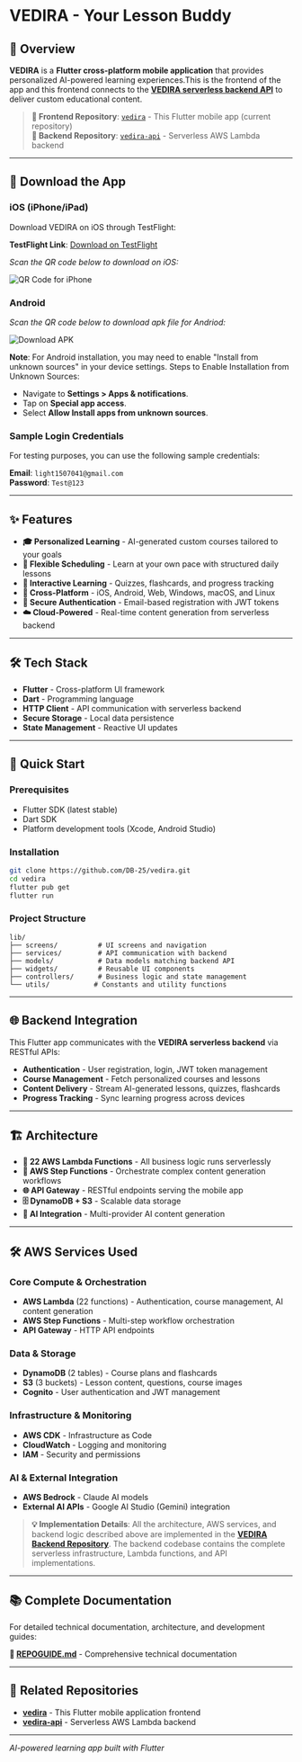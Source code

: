 #  VEDIRA - Your Lesson Buddy
## 🚀 **Overview**

**VEDIRA** is a **Flutter cross-platform mobile application** that provides personalized AI-powered learning experiences.This is the frontend of the app and this frontend connects to the [**VEDIRA serverless backend API**](https://github.com/rudra-sett/vedira-api) to deliver custom educational content.

> **🔗 Frontend Repository**: [`vedira`](https://github.com/DB-25/vedira) - This Flutter mobile app (current repository)  
> **🔗 Backend Repository**: [`vedira-api`](https://github.com/rudra-sett/vedira-api) - Serverless AWS Lambda backend

---

## 📱 **Download the App**

### **iOS (iPhone/iPad)**
Download VEDIRA on iOS through TestFlight:

**TestFlight Link**: [Download on TestFlight](your-testflight-invite-link)

*Scan the QR code below to download on iOS:*

![QR Code for iPhone](https://github.com/user-attachments/assets/38666830-2ae4-4edf-94b1-3a7be3a68a45)


### **Android**
*Scan the QR code below to download apk file for Andriod:*

![Download APK](https://github.com/user-attachments/assets/75979375-e6bf-4be2-9417-b7d418d763f9)


**Note**: For Android installation, you may need to enable "Install from unknown sources" in your device settings.
Steps to Enable Installation from Unknown Sources:
   - Navigate to **Settings > Apps & notifications**.
   - Tap on **Special app access**.
   - Select **Allow Install apps from unknown sources**.

### **Sample Login Credentials**
For testing purposes, you can use the following sample credentials:

**Email**: `light1507041@gmail.com`  
**Password**: `Test@123`

---

## ✨ **Features**

- **🎓 Personalized Learning** - AI-generated custom courses tailored to your goals
- **📅 Flexible Scheduling** - Learn at your own pace with structured daily lessons
- **🧠 Interactive Learning** - Quizzes, flashcards, and progress tracking
- **📱 Cross-Platform** - iOS, Android, Web, Windows, macOS, and Linux
- **🔐 Secure Authentication** - Email-based registration with JWT tokens
- **☁️ Cloud-Powered** - Real-time content generation from serverless backend

---

## 🛠️ **Tech Stack**

- **Flutter** - Cross-platform UI framework
- **Dart** - Programming language
- **HTTP Client** - API communication with serverless backend
- **Secure Storage** - Local data persistence
- **State Management** - Reactive UI updates

---

## 🚀 **Quick Start**

### **Prerequisites**
- Flutter SDK (latest stable)
- Dart SDK
- Platform development tools (Xcode, Android Studio)

### **Installation**
```bash
git clone https://github.com/DB-25/vedira.git
cd vedira
flutter pub get
flutter run
```

### **Project Structure**
```
lib/
├── screens/          # UI screens and navigation
├── services/         # API communication with backend
├── models/           # Data models matching backend API
├── widgets/          # Reusable UI components
├── controllers/      # Business logic and state management
└── utils/           # Constants and utility functions
```

---

## 🌐 **Backend Integration**

This Flutter app communicates with the **VEDIRA serverless backend** via RESTful APIs:

- **Authentication** - User registration, login, JWT token management
- **Course Management** - Fetch personalized courses and lessons
- **Content Delivery** - Stream AI-generated lessons, quizzes, flashcards
- **Progress Tracking** - Sync learning progress across devices

---

## 🏗️ **Architecture**

- **🚀 22 AWS Lambda Functions** - All business logic runs serverlessly
- **🔄 AWS Step Functions** - Orchestrate complex content generation workflows
- **🌐 API Gateway** - RESTful endpoints serving the mobile app
- **🗄️ DynamoDB + S3** - Scalable data storage
- **🤖 AI Integration** - Multi-provider AI content generation

---

## 🛠️ **AWS Services Used**

### **Core Compute & Orchestration**
- **AWS Lambda** (22 functions) - Authentication, course management, AI content generation
- **AWS Step Functions** - Multi-step workflow orchestration
- **API Gateway** - HTTP API endpoints

### **Data & Storage**
- **DynamoDB** (2 tables) - Course plans and flashcards
- **S3** (3 buckets) - Lesson content, questions, course images
- **Cognito** - User authentication and JWT management

### **Infrastructure & Monitoring**
- **AWS CDK** - Infrastructure as Code
- **CloudWatch** - Logging and monitoring
- **IAM** - Security and permissions

### **AI & External Integration**
- **AWS Bedrock** - Claude AI models
- **External AI APIs** - Google AI Studio (Gemini) integration

> **💡 Implementation Details**: All the architecture, AWS services, and backend logic described above are implemented in the **[VEDIRA Backend Repository](https://github.com/rudra-sett/vedira-api)**. The backend codebase contains the complete serverless infrastructure, Lambda functions, and API implementations.

---

## 📚 **Complete Documentation**

For detailed technical documentation, architecture, and development guides:

**📖 [REPOGUIDE.md](./REPOGUIDE.md)** - Comprehensive technical documentation

---

## 🔗 **Related Repositories**

- **[vedira](https://github.com/DB-25/vedira)** - This Flutter mobile application frontend
- **[vedira-api](https://github.com/rudra-sett/vedira-api)** - Serverless AWS Lambda backend

---

*AI-powered learning app built with Flutter*
